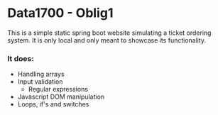 # Data1700 - Oblig1
This is a simple static spring boot website simulating a ticket ordering system.
It is only local and only meant to showcase its functionality.

### It does:
* Handling arrays
* Input validation
  * Regular expressions
* Javascript DOM manipulation
* Loops, if's and switches

